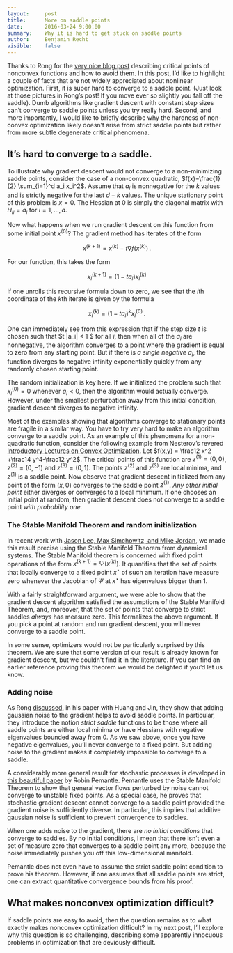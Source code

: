 ```yaml
---
layout:     post
title:      More on saddle points
date:       2016-03-24 9:00:00
summary:    Why it is hard to get stuck on saddle points
author:     Benjamin Recht
visible:    false
---
```


Thanks to Rong for the [very nice blog post](http://www.offconvex.org/2016/03/22/saddlepoints/) describing critical points of nonconvex functions and how to avoid them. In this post, I’d like to highlight a couple of facts that are not widely appreciated about nonlinear optimization. First, it is super hard to converge to a saddle point. (Just look at those pictures in Rong’s post!  If you move ever so slightly you fall off the saddle).  Dumb algorithms like gradient descent with constant step sizes can’t converge to saddle points unless you try really hard.  Second, and more importantly, I would like to briefly describe why the hardness of non-convex optimization likely doesn’t arise from strict saddle points but rather from more subtle degenerate critical phenomena.

## It’s hard to converge to a saddle.

To illustrate why gradient descent would not converge to a non-minimizing saddle points, consider the case of a non-convex quadratic, $f(x)=\frac{1}{2} \sum_{i=1}^d a_i x_i^2$.  Assume that $a_i$ is nonnegative for the $k$ values and is strictly negative for the last $d-k$ values.  The unique stationary point of this problem is $x=0$.  The Hessian at $0$ is simply the diagonal matrix with $H_{ii} = a_i$ for $i=1,\ldots,d$.  

Now what happens when we run gradient descent on this function from some initial point $x^{(0)}?$  The gradient method has iterates of the form

$$
	x^{(k+1)} = x^{(k)} - t \nabla f(x^{(k)})\,.
$$

For our function, this takes the form

$$
	x^{(k+1)}_i = (1- t a_i) x_i^{(k)}
$$

If one unrolls this recursive formula down to zero, we see that the $i$th coordinate of the $k$th iterate is given by the formula

$$
	x_{i}^{(k)} = (1-t a_i)^{k} x_i^{(0)}\,.
$$


One can immediately see from this expression that if the step size $t$ is chosen such 
that $t |a_i| < 1 $ 
for all $i$, then when all of the $a_i$ 
are nonnegative, the algorithm converges to a point where the gradient is equal to zero from any starting point.  But if there is *a single negative $a_i$*, the function diverges to negative infinity exponentially quickly from any randomly chosen starting point.

The random initialization is key here.  If we initialized the problem such that $x^{(0)}_i=0$ whenever $a_i<0$, then the algorithm would actually converge.  However, under the smallest perturbation away from this initial condition, gradient descent diverges to negative infinity.

Most of the examples showing that algorithms converge to stationary points are fragile in a similar way.  You have to try very hard to make an algorithm converge to a saddle point.  As an example of this phenomena for a non-quadratic function, consider the following example from Nesterov’s revered [Introductory Lectures on Convex Optimization](http://www.springer.com/us/book/9781402075537). Let $f(x,y) = \frac12 x^2 +\frac14 y^4-\frac12 y^2$.  The critical points of this function are $z^{(1)}= (0,0)$, $z^{(2)} = (0,-1)$ and $z^{(3)} = (0,1)$.  The points $z^{(2)}$ and $z^{(3)}$ are local minima, and $z^{(1)}$ is a saddle point.  Now observe that gradient descent initialized from any point of the form $(x,0)$ converges to the saddle point $z^{(1)}$. *Any other initial point* either diverges or converges to a local minimum.  If one chooses an initial point at random, then gradient descent does not converge to a saddle point *with probability one.*

### The Stable Manifold Theorem and random initialization
 
In recent work with [Jason Lee, Max Simchowitz, and Mike Jordan](http://arxiv.org/abs/1602.04915), we made this result precise using the Stable Manifold Theorem from dynamical systems.  The Stable Manifold theorem is concerned with fixed point operations of the form $x^{(k+1)} = \Psi(x^{(k)})$.  It quantifies that the set of points that locally converge to a fixed point $x^{\star}$ of such an iteration have measure zero whenever the Jacobian of $\Psi$ at $x^{\star}$ has eigenvalues bigger than 1.

With a fairly straightforward argument, we were able to show that the gradient descent algorithm satisfied the assumptions of the Stable Manifold Theorem, and, moreover, that the set of points that converge to strict saddles *always* has measure zero.  This formalizes the above argument.  If you pick a point at random and run gradient descent, you will never converge to a saddle point.

In some sense, optimizers would not be particularly surprised by this theorem.  We are sure that some version of our result is already known for gradient descent, but we couldn't find it in the literature.  If you can find an earlier reference proving this theorem we would be delighted if you’d let us know.

### Adding noise

As Rong [discussed](http://www.offconvex.org/2016/03/22/saddlepoints/), in his paper with Huang and Jin, they show that adding gaussian noise to the gradient helps to avoid saddle points.  In particular, they introduce the notion *strict saddle* functions to be those where all saddle points are either local minima or have Hessians with negative eigenvalues bounded away from 0.  As we saw above, once you have negative eigenvalues, you’ll never converge to a fixed point.  But adding noise to the gradient makes it completely impossible to converge to a saddle.

A considerably more general result for stochastic processes is developed in [this beautiful paper](https://www.math.upenn.edu/~pemantle/papers/nonconvergence.pdf) by Robin Pemantle.  Pemantle uses the Stable Manifold Theorem to show that general vector flows perturbed by noise cannot converge to unstable fixed points. As a special case, he proves that stochastic gradient descent cannot converge to a saddle point provided the gradient noise is sufficiently diverse.  In particular, this implies that additive gaussian noise is sufficient to prevent convergence to saddles.

When one adds noise to the gradient, there are *no initial conditions* that converge to saddles.  By no initial conditions, I mean that there isn’t even a set of measure zero that converges to a saddle point any more, because the noise immediately pushes you off this low-dimensional manifold. 

Pemantle does not even have to assume the strict saddle point condition to prove his theorem.  However, if one assumes that all saddle points are strict, one can extract quantitative convergence bounds from his proof.

## What makes nonconvex optimization difficult?

If saddle points are easy to avoid, then the question remains as to what exactly makes nonconvex optimization difficult?  In my next post, I’ll explore why this question is so challenging, describing some apparently innocuous problems in optimization that are deviously difficult.
